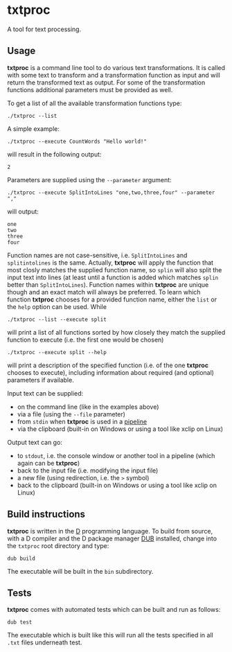 # txtproc

A tool for text processing.

## Usage

**txtproc** is a command line tool to do various text transformations. It is called with some text to transform and a transformation function as input and will return the transformed text as output. For some of the transformation functions additional parameters must be provided as well.

To get a list of all the available transformation functions type:

    ./txtproc --list

A simple example:

    ./txtproc --execute CountWords "Hello world!"

will result in the following output:

    2

Parameters are supplied using the `--parameter` argument:

    ./txtproc --execute SplitIntoLines "one,two,three,four" --parameter ","

will output:

    one
    two
    three
    four

Function names are not case-sensitive, i.e. `SplitIntoLines` and `splitintolines` is the same. Actually, **txtproc** will apply the function that most closly matches the supplied function name, so `splin` will also split the input text into lines (at least until a function is added which matches `splin` better than `SplitIntoLines`). Function names within **txtproc** are unique though and an exact match will always be preferred. To learn which function **txtproc** chooses for a provided function name, either the `list` or the `help` option can be used. While

    ./txtproc --list --execute split

will print a list of all functions sorted by how closely they match the supplied function to execute (i.e. the first one would be chosen)

    ./txtproc --execute split --help

will print a description of the specified function (i.e. of the one **txtproc** chooses to execute), including information about required (and optional) parameters if available.

Input text can be supplied:

* on the command line (like in the examples above)
* via a file (using the `--file` parameter)
* from `stdin` when **txtproc** is used in a [pipeline](https://en.wikipedia.org/wiki/Pipeline_(Unix))
* via the clipboard (built-in on Windows or using a tool like xclip on Linux)

Output text can go:

* to `stdout`, i.e. the console window or another tool in a pipeline (which again can be **txtproc**)
* back to the input file (i.e. modifying the input file)
* a new file (using redirection, i.e. the `>` symbol)
* back to the clipboard (built-in on Windows or using a tool like xclip on Linux)

## Build instructions

**txtproc** is written in the [D](http://www.dlang.org/) programming language. To build from source, with a D compiler and the D package manager [DUB](http://code.dlang.org/) installed, change into the `txtproc` root directory and type:

    dub build

The executable will be built in the `bin` subdirectory.

## Tests

**txtproc** comes with automated tests which can be built and run as follows:

    dub test

The executable which is built like this will run all the tests specified in all `.txt` files underneath test.

